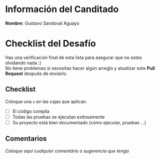 # Información del Canditado
**Nombre**: Gustavo Sandoval Aguayo

# Checklist del Desafío
Has una verificación final de esta lista para asegurar que no estes olvidando nada :)  
No tiene problemas si necesitas hacer algún arreglo y atualizar este **Pull Request** después de enviarlo.

## Checklist
Coloque una ```x``` en las cajas que aplican.
- [ ] El código compila
- [ ] Todas las pruebas se ejecutan exitosamente
- [ ] Su proyecto está bien documentado (cómo ejecutar, pruebas ...)

## Comentarios
*Coloque aquí cualquier comentário o sugerencia que tenga*

